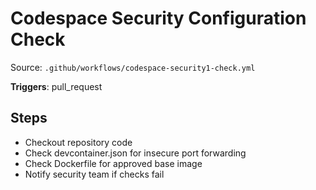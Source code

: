 # Codespace Security Configuration Check

Source: `.github/workflows/codespace-security1-check.yml`

**Triggers**: pull_request

## Steps
- Checkout repository code
- Check devcontainer.json for insecure port forwarding
- Check Dockerfile for approved base image
- Notify security team if checks fail
